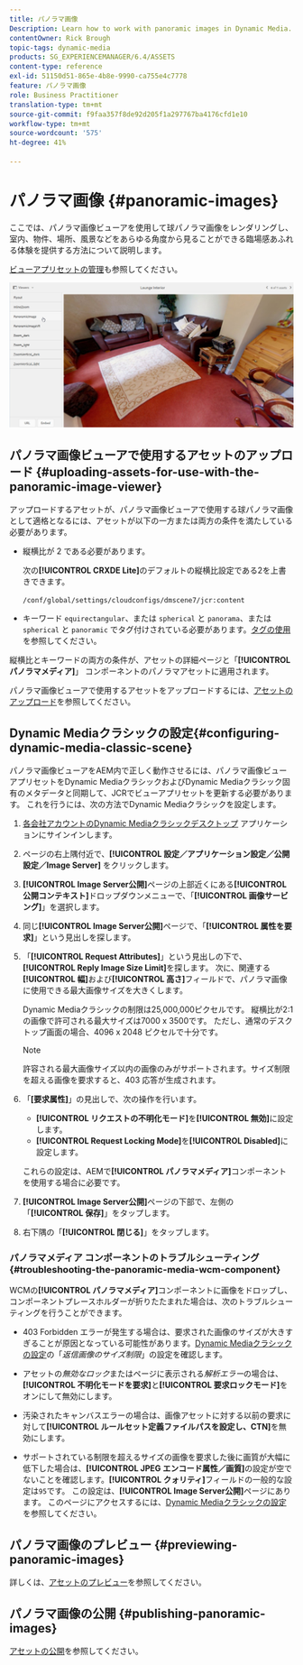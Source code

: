```yaml
---
title: パノラマ画像
Description: Learn how to work with panoramic images in Dynamic Media.
contentOwner: Rick Brough
topic-tags: dynamic-media
products: SG_EXPERIENCEMANAGER/6.4/ASSETS
content-type: reference
exl-id: 51150d51-865e-4b8e-9990-ca755e4c7778
feature: パノラマ画像
role: Business Practitioner
translation-type: tm+mt
source-git-commit: f9faa357f8de92d205f1a297767ba4176cfd1e10
workflow-type: tm+mt
source-wordcount: '575'
ht-degree: 41%

---
```


# パノラマ画像 {#panoramic-images}

ここでは、パノラマ画像ビューアを使用して球パノラマ画像をレンダリングし、室内、物件、場所、風景などをあらゆる角度から見ることができる臨場感あふれる体験を提供する方法について説明します。

[ビューアプリセットの管理](managing-viewer-presets.md)も参照してください。

![panoramic-image2](assets/panoramic-image2.png)

## パノラマ画像ビューアで使用するアセットのアップロード {#uploading-assets-for-use-with-the-panoramic-image-viewer}

アップロードするアセットが、パノラマ画像ビューアで使用する球パノラマ画像として適格となるには、アセットが以下の一方または両方の条件を満たしている必要があります。

* 縦横比が 2 である必要があります。

   次の&#x200B;**[!UICONTROL CRXDE Lite]**&#x200B;のデフォルトの縦横比設定である2を上書きできます。

   `/conf/global/settings/cloudconfigs/dmscene7/jcr:content`

* キーワード `equirectangular`、または `spherical` と `panorama`、または `spherical` と `panoramic` でタグ付けされている必要があります。[タグの使用](/help/sites-authoring/tags.md)を参照してください。

縦横比とキーワードの両方の条件が、アセットの詳細ページと「**[!UICONTROL パノラマメディア]**」 コンポーネントのパノラマアセットに適用されます。

パノラマ画像ビューアで使用するアセットをアップロードするには、[アセットのアップロード](managing-assets-touch-ui.md#uploading-assets)を参照してください。

## Dynamic Mediaクラシックの設定{#configuring-dynamic-media-classic-scene}

パノラマ画像ビューアをAEM内で正しく動作させるには、パノラマ画像ビューアプリセットをDynamic MediaクラシックおよびDynamic Mediaクラシック固有のメタデータと同期して、JCRでビューアプリセットを更新する必要があります。 これを行うには、次の方法でDynamic Mediaクラシックを設定します。

1. [各会社アカウントのDynamic Mediaクラシックデスクトップ](https://experienceleague.adobe.com/docs/dynamic-media-classic/using/intro/dynamic-media-classic-desktop-app.html?lang=en#system-requirements-dmc-app) アプリケーションにサインインします。

1. ページの右上隅付近で、**[!UICONTROL 設定／アプリケーション設定／公開設定／Image Server]** をクリックします。
1. **[!UICONTROL Image Server公開]**&#x200B;ページの上部近くにある&#x200B;**[!UICONTROL 公開コンテキスト]**&#x200B;ドロップダウンメニューで、「**[!UICONTROL 画像サービング]**」を選択します。

1. 同じ&#x200B;**[!UICONTROL Image Server公開]**&#x200B;ページで、「**[!UICONTROL 属性を要求]**」という見出しを探します。
1. 「**[!UICONTROL Request Attributes]**」という見出しの下で、**[!UICONTROL Reply Image Size Limit]**&#x200B;を探します。 次に、関連する&#x200B;**[!UICONTROL 幅]**&#x200B;および&#x200B;**[!UICONTROL 高さ]**&#x200B;フィールドで、パノラマ画像に使用できる最大画像サイズを大きくします。

   Dynamic Mediaクラシックの制限は25,000,000ピクセルです。 縦横比が2:1の画像で許可される最大サイズは7000 x 3500です。 ただし、通常のデスクトップ画面の場合、4096 x 2048 ピクセルで十分です。

   >[!NOTE]
   >
   >許容される最大画像サイズ以内の画像のみがサポートされます。サイズ制限を超える画像を要求すると、403 応答が生成されます。

1. 「**[要求属性]**」の見出しで、次の操作を行います。

   * **[!UICONTROL リクエストの不明化モード]**&#x200B;を&#x200B;**[!UICONTROL 無効]**&#x200B;に設定します。
   * **[!UICONTROL Request Locking Mode]**&#x200B;を&#x200B;**[!UICONTROL Disabled]**&#x200B;に設定します。

   これらの設定は、AEMで&#x200B;**[!UICONTROL パノラマメディア]**&#x200B;コンポーネントを使用する場合に必要です。

1. **[!UICONTROL Image Server公開]**&#x200B;ページの下部で、左側の「**[!UICONTROL 保存]**」をタップします。

1. 右下隅の「**[!UICONTROL 閉じる]**」をタップします。

### パノラマメディア コンポーネントのトラブルシューティング {#troubleshooting-the-panoramic-media-wcm-component}

WCMの&#x200B;**[!UICONTROL パノラマメディア]**&#x200B;コンポーネントに画像をドロップし、コンポーネントプレースホルダーが折りたたまれた場合は、次のトラブルシューティングを行うことができます。

* 403 Forbidden エラーが発生する場合は、要求された画像のサイズが大きすぎることが原因となっている可能性があります。[Dynamic Mediaクラシックの設定](#configuring-dynamic-media-classic-scene)の「*返信画像のサイズ制限*」の設定を確認します。

* アセットの&#x200B;*無効なロック*&#x200B;またはページに表示される&#x200B;*解析エラー*&#x200B;の場合は、**[!UICONTROL 不明化モードを要求]**&#x200B;と&#x200B;**[!UICONTROL 要求ロックモード]**&#x200B;をオンにして無効にします。
* 汚染されたキャンバスエラーの場合は、画像アセットに対する以前の要求に対して&#x200B;**[!UICONTROL ルールセット定義ファイルパスを設定し、CTN]**&#x200B;を無効にします。
* サポートされている制限を超えるサイズの画像を要求した後に画質が大幅に低下した場合は、**[!UICONTROL JPEG エンコード属性／画質]**&#x200B;の設定が空でないことを確認します。**[!UICONTROL クォリティ]**&#x200B;フィールドの一般的な設定は`95`です。 この設定は、**[!UICONTROL Image Server公開]**&#x200B;ページにあります。 このページにアクセスするには、[Dynamic Mediaクラシックの設定](#configuring-dynamic-media-classic-scene)を参照してください。

## パノラマ画像のプレビュー {#previewing-panoramic-images}

詳しくは、[アセットのプレビュー](previewing-assets.md)を参照してください。

## パノラマ画像の公開  {#publishing-panoramic-images}

[アセットの公開](publishing-dynamicmedia-assets.md)を参照してください。
